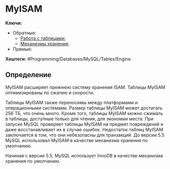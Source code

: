 
# MyISAM

**Ключи:**
- Обратные:
	- [Работа с таблицами](mysql-table-management);
	- [Механизмы хранения](mysql-storage-engine);
- Прямые:

**Хештеги:** #Programming/Databases/MySQL/Tables/Engine


## Определение

MyISAM расширяет прежнюю систему хранения ISAM. Таблицы MyISAM оптимизированы по сжатию и скорости.

Таблицы MyISAM также переносимы между платформами и операционными системами. Размер таблицы MyISAM может достигать 256 ТБ, что очень много. Кроме того, таблицы MyISAM можно сжимать в таблицы, доступные только для чтения, для экономии места. При запуске MySQL проверяет таблицы MyISAM на предмет повреждений и даже восстанавливает их в случае ошибок. Недостаток таблиц MyISAM заключается в том, что они небезопасны для транзакций. До версии 5.5 MySQL использовал MyISAM в качестве механизма хранения по умолчанию.

Начиная с версии 5.5, MySQL использует InnoDB в качестве механизма хранения по умолчанию.
